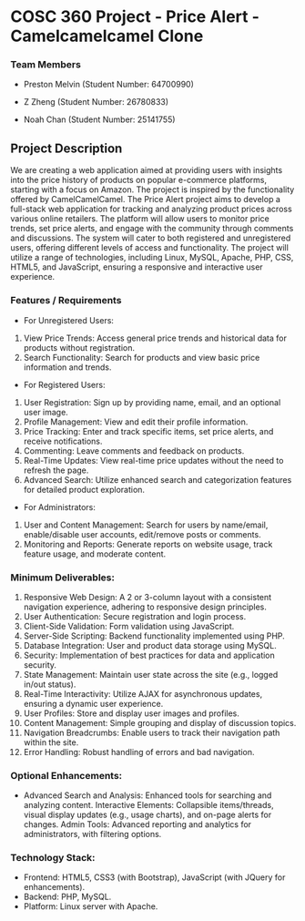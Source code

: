 # COSC 360 Project - Price Alert - Camelcamelcamel Clone

### Team Members

- Preston Melvin (Student Number: 64700990)

- Z Zheng (Student Number: 26780833)

- Noah Chan (Student Number: 25141755)

## Project Description

We are creating a web application aimed at providing users with insights into the price history of products on popular e-commerce platforms, starting with a focus on Amazon.
The project is inspired by the functionality offered by CamelCamelCamel.
The Price Alert project aims to develop a full-stack web application for tracking and analyzing product prices across various online retailers.
The platform will allow users to monitor price trends, set price alerts, and engage with the community through comments and discussions.
The system will cater to both registered and unregistered users, offering different levels of access and functionality.
The project will utilize a range of technologies, including Linux, MySQL, Apache, PHP, CSS, HTML5, and JavaScript, ensuring a responsive and interactive user experience.

### Features / Requirements

- For Unregistered Users:

1. View Price Trends: Access general price trends and historical data for products without registration.
2. Search Functionality: Search for products and view basic price information and trends.

- For Registered Users:

1. User Registration: Sign up by providing name, email, and an optional user image.
2. Profile Management: View and edit their profile information.
3. Price Tracking: Enter and track specific items, set price alerts, and receive notifications.
4. Commenting: Leave comments and feedback on products.
5. Real-Time Updates: View real-time price updates without the need to refresh the page.
6. Advanced Search: Utilize enhanced search and categorization features for detailed product exploration.

- For Administrators:

1. User and Content Management: Search for users by name/email, enable/disable user accounts, edit/remove posts or comments.
2. Monitoring and Reports: Generate reports on website usage, track feature usage, and moderate content.

### Minimum Deliverables:

1. Responsive Web Design: A 2 or 3-column layout with a consistent navigation experience, adhering to responsive design principles.
2. User Authentication: Secure registration and login process.
3. Client-Side Validation: Form validation using JavaScript.
4. Server-Side Scripting: Backend functionality implemented using PHP.
5. Database Integration: User and product data storage using MySQL.
6. Security: Implementation of best practices for data and application security.
7. State Management: Maintain user state across the site (e.g., logged in/out status).
8. Real-Time Interactivity: Utilize AJAX for asynchronous updates, ensuring a dynamic user experience.
9. User Profiles: Store and display user images and profiles.
10. Content Management: Simple grouping and display of discussion topics.
11. Navigation Breadcrumbs: Enable users to track their navigation path within the site.
12. Error Handling: Robust handling of errors and bad navigation.

### Optional Enhancements:

- Advanced Search and Analysis: Enhanced tools for searching and analyzing content.
  Interactive Elements: Collapsible items/threads, visual display updates (e.g., usage charts), and on-page alerts for changes.
  Admin Tools: Advanced reporting and analytics for administrators, with filtering options.

### Technology Stack:

- Frontend: HTML5, CSS3 (with Bootstrap), JavaScript (with JQuery for enhancements).
- Backend: PHP, MySQL.
- Platform: Linux server with Apache.
